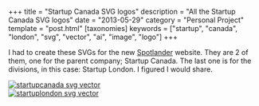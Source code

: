 +++
title = "Startup Canada SVG logos"
description = "All the Startup Canada SVG logos"
date = "2013-05-29"
category = "Personal Project"
template = "post.html"
[taxonomies]
keywords = ["startup", "canada", "london", "svg", "vector", "ai", "image", "logo"]
+++

I had to create these SVGs for the new [Spotlander](http://spotlander.com "Spotlander") website. They are 2 of them, one for the parent company; Startup Canada. The last one is for the divisions, in this case: Startup London. I figured I would share.

<div class="center">
  <a href="/images/startupcanada.svg" target="_blank"><img alt="startupcanada svg vector" src="/images/startupcanada.svg" ></a>
</div>

<div class="center">
  <a href="/images/startuplondon.svg" target="_blank"><img alt="startuplondon svg vector" src="/images/startuplondon.svg" ></a>
</div>
